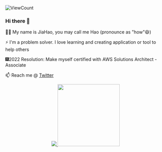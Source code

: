 ![ViewCount](https://views.whatilearened.today/views/github/jiahao1553/jiahao1553.svg?cache=remove)

### Hi there 👋

👦🏻 My name is JiaHao, you may call me Hao (pronounce as "how"😄)

⚡ I'm a problem solver. I love learning and creating application or tool to help others

🎆2022 Resolution: Make myself certified with AWS Solutions Architect - Associate

📫 Reach me @ [Twitter](https://twitter.com/jiahao1553)

<p align="center">
  <a href="https://github-readme-stats.vercel.app/api?username=jiahao1553">
    <img src="https://github-readme-stats.vercel.app/api?username=jiahao1553&show_icons=true&theme=vision-friendly-light&count_private=true" />
  </a>
  <a href="https://github-readme-stats.vercel.app/api/top-langs/?username=jiahao1553">
    <img height="195px" src="https://github-readme-stats.vercel.app/api/top-langs/?username=jiahao1553&layout=compact&langs_count=8" />
  </a>
</p>

<!-- These are my highlighted Open Source projects at GitHub: -->
